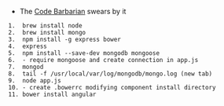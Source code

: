 * The [Code Barbarian](http://thecodebarbarian.wordpress.com/2013/07/22/introduction-to-the-mean-stack-part-one-setting-up-your-tools/) swears by it

```
1.  brew install node
2.  brew install mongo
3.  npm install -g express bower
4.  express
5.  npm install --save-dev mongodb mongoose
6.  - require mongoose and create connection in app.js
7.  mongod
8.  tail -f /usr/local/var/log/mongodb/mongo.log (new tab)
9.  node app.js
10. - create .bowerrc modifying component install directory
11. bower install angular
```
